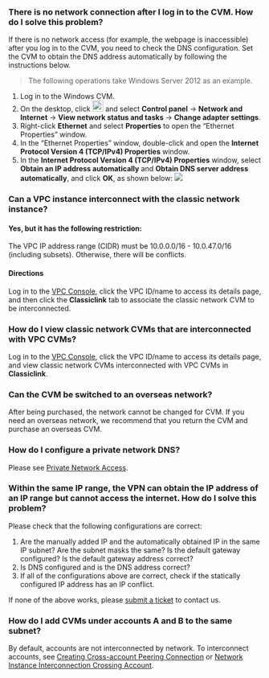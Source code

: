 ### There is no network connection after I log in to the CVM. How do I solve this problem?
If there is no network access (for example, the webpage is inaccessible) after you log in to the CVM, you need to check the DNS configuration. Set the CVM to obtain the DNS address automatically by following the instructions below.
> The following operations take Windows Server 2012 as an example.
> 
1. Log in to the Windows CVM.
2. On the desktop, click <img src="https://main.qcloudimg.com/raw/87d894e564b7e837d9f478298cf2e292.png" style="margin: 0;width: 22px;"> and select **Control panel** -> **Network and Internet** -> **View network status and tasks** -> **Change adapter settings**.
3. Right-click **Ethernet** and select **Properties** to open the “Ethernet Properties” window.
4. In the “Ethernet Properties” window, double-click and open the **Internet Protocol Version 4 (TCP/IPv4) Properties** window.
5. In the **Internet Protocol Version 4 (TCP/IPv4) Properties** window, select **Obtain an IP address automatically** and **Obtain DNS server address automatically**, and click **OK**, as shown below:
![](https://main.qcloudimg.com/raw/8a597efe05adc2f96d4b40b6cd633ca4.png)

### Can a VPC instance interconnect with the classic network instance?

#### Yes, but it has the following restriction:
The VPC IP address range (CIDR) must be 10.0.0.0/16 - 10.0.47.0/16 (including subsets). Otherwise, there will be conflicts.

#### Directions
Log in to the [VPC Console](https://console.cloud.tencent.com/vpc/vpc?rid=1), click the VPC ID/name to access its details page, and then click the **Classiclink** tab to associate the classic network CVM to be interconnected. 

### How do I view classic network CVMs that are interconnected with VPC CVMs?
Log in to the [VPC Console](https://console.cloud.tencent.com/vpc/vpc?rid=1), click the VPC ID/name to access its details page, and view classic network CVMs interconnected with VPC CVMs in **Classiclink**.

### Can the CVM be switched to an overseas network?
After being purchased, the network cannot be changed for CVM. If you need an overseas network, we recommend that you return the CVM and purchase an overseas CVM.

### How do I configure a private network DNS?
Please see [Private Network Access](https://intl.cloud.tencent.com/document/product/213/5225).

### Within the same IP range, the VPN can obtain the IP address of an IP range but cannot access the internet. How do I solve this problem?

Please check that the following configurations are correct:
1. Are the manually added IP and the automatically obtained IP in the same IP subnet? Are the subnet masks the same? Is the default gateway configured? Is the default gateway address correct?
2. Is DNS configured and is the DNS address correct?
3. If all of the configurations above are correct, check if the statically configured IP address has an IP conflict.
  
If none of the above works, please [submit a ticket](https://console.cloud.tencent.com/workorder/category) to contact us.

### How do I add CVMs under accounts A and B to the same subnet?

By default, accounts are not interconnected by network. To interconnect accounts, see [Creating Cross-account Peering Connection](https://intl.cloud.tencent.com/document/product/553/35190) or [Network Instance Interconnection Crossing Account](https://intl.cloud.tencent.com/document/product/1003/31987).
